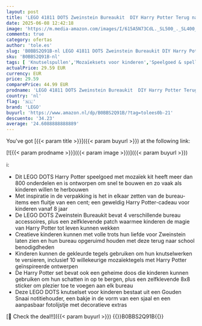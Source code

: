 ```yaml
---
layout: post
title: 'LEGO 41811 DOTS Zweinstein Bureaukit  DIY Harry Potter Terug naar School Accessoires set  Bureau Organizer en Decoratie  Knutsel speelgoed voor Jongens en Meisjes met Geheime Doos en Fotolijst'
date: 2025-06-08 12:42:18
image: 'https://m.media-amazon.com/images/I/615A5N73CdL._SL500_._SL400_.jpg'
comments: true
category: ofertas
author: 'tole.es'
slug: 'B0BBS2Q91B-nl LEGO 41811 DOTS Zweinstein Bureaukit DIY Harry Potter...'
sku: 'B0BBS2Q91B-nl'
tags: [ 'Knutselspullen','Mozaïeksets voor kinderen','Speelgoed & spellen','lego','🇳🇱', ]
actualPrice: 29.59 EUR
currency: EUR
price: 29.59
comparePrice: 44.99 EUR
prodname: 'LEGO 41811 DOTS Zweinstein Bureaukit  DIY Harry Potter Terug naar School Accessoires set  Bureau Organizer en Decoratie  Knutsel speelgoed voor Jongens en Meisjes met Geheime Doos en Fotolijst'
country: 'nl'
flag: '🇳🇱'
brand: 'LEGO'
buyurl: 'https://www.amazon.nl/dp/B0BBS2Q91B/?tag=tolees0b-21'
descuento: '34.23'
average: '24.6088888888889'
---
```


You've got [{{< param title >}}]({{< param buyurl >}}) at the following link:

[![{{< param prodname >}}]({{< param image >}})]({{< param buyurl >}})

ℹ️:

- Dit LEGO DOTS Harry Potter speelgoed met mozaïek kit heeft meer dan 800 onderdelen en is ontworpen om snel te bouwen en zo vaak als kinderen willen te herbouwen
- Met inspiratie in de verpakking is het in elkaar zetten van de bureau-items een fluitje van een cent; een geweldig Harry Potter-cadeau voor kinderen vanaf 8 jaar
- De LEGO DOTS Zweinstein Bureaukit bevat 4 verschillende bureau accessoires, plus een zelfklevende patch waarmee kinderen de magie van Harry Potter tot leven kunnen wekken
- Creatieve kinderen kunnen met volle trots hun liefde voor Zweinstein laten zien en hun bureau opgeruimd houden met deze terug naar school benodigdheden
- Kinderen kunnen de gekleurde tegels gebruiken om hun knutselwerken te versieren, inclusief 10 willekeurige mozaïektegels met Harry Potter geïnspireerde ontwerpen
- De Harry Potter set bevat ook een geheime doos die kinderen kunnen gebruiken om hun schatten in op te bergen, plus een zelfklevende 8x8 sticker om plezier toe te voegen aan elk bureau
- Deze LEGO DOTS knutselset voor kinderen bestaat uit een Gouden Snaai notitiehouder, een bakje in de vorm van een sjaal en een aanpasbaar fotolijstje met decoratieve extras

[🛒 Check the deal!!]({{< param buyurl >}})
{{<world>}}B0BBS2Q91B{{</world>}}
